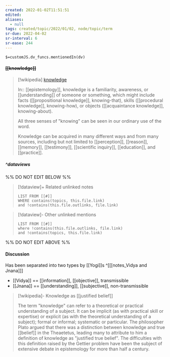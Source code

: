 ```yaml
---
created: 2022-01-02T11:51:51 
edited: 
aliases:
  - null
tags: created/topic/2022/01/02, node/topic/term
sr-due: 2022-04-02
sr-interval: 6
sr-ease: 244
---
```

`$=customJS.dv_funcs.mentionedIn(dv)`

#### <s class="topic-title">[[knowledge]]</s>

> [!wikipedia] [knowledge](https://en.wikipedia.org/wiki/Knowledge)
> 
> In:: [[epistemology]],
> knowledge is a familiarity, awareness, or [[understanding]] of someone or something, which might include facts ([[propositional knowledge]], knowing-that), skills ([[procedural knowledge]], knowing-how), or objects ([[acquaintance knowledge]], knowing-about). 
> 
> All three senses of "knowing" can be seen in our ordinary use of the word.
> 
> Knowledge can be acquired in many different ways and from many sources, including but not limited to [[perception]], [[reason]], [[memory]], [[testimony]], [[scientific inquiry]], [[education]], and [[practice]]. 
>

##### ^dataviews

%% DO NOT EDIT BELOW %%
> [!dataview]+ Related unlinked notes
> ```dataview
> LIST FROM [[#]]
> WHERE contains(topics, this.file.link)
> and !contains(this.file.outlinks, file.link)
> ```
 
> [!dataview]- Other unlinked mentions
> ```dataview
> LIST FROM [[#]]
> where !contains(this.file.outlinks, file.link)
> and !contains(topics, this.file.link)
> ```

%% DO NOT EDIT ABOVE %%

#### Discussion
Has been separated into two types by [[Yogi]]s
^[[[notes_Vidya and Jnana]]]
- [[Vidya]] == [[information]], [[objective]], transmissible
- [[Jnana]] == [[understanding]], [[subjective]], non-transmissible 

> [!wikipedia]- Knowledge as [[justified belief]]
> 
> The term "knowledge" can refer to a theoretical or practical understanding of a subject. It can be implicit (as with practical skill or expertise) or explicit (as with the theoretical understanding of a subject); formal or informal; systematic or particular. The philosopher Plato argued that there was a distinction between knowledge and true [[belief]] in the Theaetetus, leading many to attribute to him a definition of knowledge as "justified true belief". The difficulties with this definition raised by the Gettier problem have been the subject of extensive debate in epistemology for more than half a century.
>
